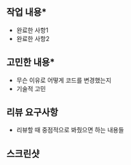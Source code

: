 ## 작업 내용*- 완료한 사항1- 완료한 사항2## 고민한 내용*- 무슨 이유로 어떻게 코드를 변경했는지- 기술적 고민## 리뷰 요구사항- 리뷰할 때 중점적으로 봐줬으면 하는 내용들## 스크린샷